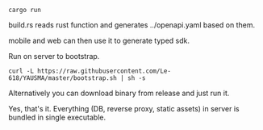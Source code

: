 `cargo run`

build.rs reads rust function and generates ../openapi.yaml based on them.

mobile and web can then use it to generate typed sdk.

Run on server to bootstrap.

`curl -L https://raw.githubusercontent.com/Le-618/YAUSMA/master/bootstrap.sh | sh -s`

Alternatively you can download binary from release and just run it.

Yes, that's it. Everything (DB, reverse proxy, static assets) in server is bundled in single executable.

